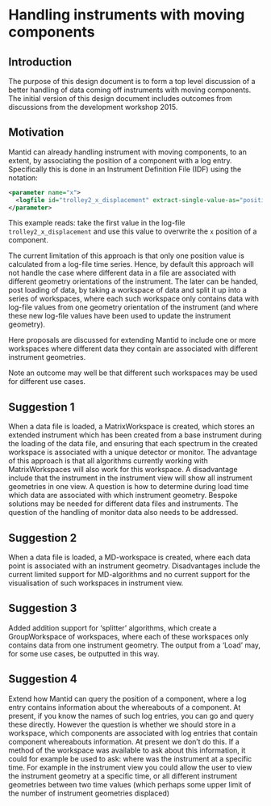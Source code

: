 Handling instruments with moving components
===========================================

Introduction
------------
The purpose of this design document is to form a top level discussion of a better handling of data coming off instruments with moving components. The initial version of this design document includes outcomes from discussions from the development workshop 2015. 

Motivation
----------
Mantid can already handling instrument with moving components, to an extent, by associating the position of a component with a log entry. Specifically this is done in an Instrument Definition File (IDF) using the notation: 
```xml
<parameter name="x">
  <logfile id="trolley2_x_displacement" extract-single-value-as="position 1" />
</parameter>
```
This example reads: take the first value in the log-file `trolley2_x_displacement` and use this value to overwrite the `x` position of a component.

The current limitation of this approach is that only one position value is calculated from a log-file time series.  Hence, by default this approach will not handle the case where different data in a file are associated with different geometry orientations of the instrument. The later can be handed, post loading of data, by taking a workspace of data and split it up into a series of workspaces, where each such workspace only contains data with log-file values from one geometry orientation of the instrument (and where these new log-file values have been used to update the instrument geometry). 

Here proposals are discussed for extending Mantid to include one or more workspaces where different data they contain are associated with different instrument geometries. 

Note an outcome may well be that different such workspaces may be used for different use cases.

Suggestion 1
------------
When a data file is loaded, a MatrixWorkspace is created, which stores an extended instrument which has been created from a base instrument during the loading of the data file, and ensuring that each spectrum in the created workspace is associated with a unique detector or monitor. The advantage of this approach is that all algorithms currently working with MatrixWorkspaces will also work for this workspace. A disadvantage include that the instrument in the instrument view will show all instrument geometries in one view. A question is how to determine during load time which data are associated with which instrument geometry. Bespoke solutions may be needed for different data files and instruments. The question of the handling of monitor data also needs to be addressed. 

Suggestion 2
------------
When a data file is loaded, a MD-workspace is created, where each data point is associated with an instrument geometry. Disadvantages include the current limited support for MD-algorithms and no current support for the visualisation of such workspaces in instrument view.

Suggestion 3
------------
Added addition support for ‘splitter’ algorithms, which create a GroupWorkspace of workspaces, where each of these workspaces only contains data from one instrument geometry. The output from a ‘Load’ may, for some use cases, be outputted in this way.

Suggestion 4
------------
Extend how Mantid can query the position of a component, where a log entry contains information about the whereabouts of a component. At present, if you know the names of such log entries, you can go and query these directly. However the question is whether we should store in a workspace, which components are associated with log entries that contain component whereabouts information. At present we don’t do this. If a method of the workspace was available to ask about this information, it could for example be used to ask: where was the instrument at a specific time. For example in the instrument view you could allow the user to view the instrument geometry at a specific time, or all different instrument geometries between two time values (which perhaps some upper limit of the number of instrument geometries displaced)
